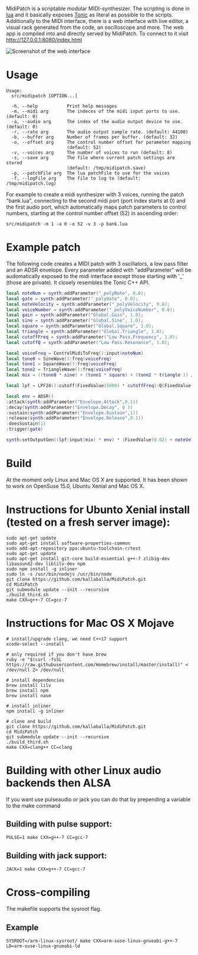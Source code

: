 MidiPatch is a scriptable modular MIDI-synthesizer. The scripting is done in [lua](https://www.lua.org) and it basically exposes [Tonic](https://github.com/TonicAudio/Tonic) as literal as possible to the scripts. Additionally to the MIDI interface, there is a web interface with live editor, a visual rack generated from the code, an oscilloscope and more. The web app is compiled into and directly served by MidiPatch. To connect to it visit http://127.0.0.1:8080/index.html

![Screenshot of the web interface](https://github.com/kallaballa/MidiPatch/raw/master/doc/screen.png "Screenshot of the web interface")

# Usage

    Usage:
      src/midipatch [OPTION...]

      -h, --help           Print help messages
      -m, --midi arg       The indeces of the midi input ports to use. (default: 0)
      -a, --audio arg      The index of the audio output device to use. (default: 0)
      -r, --rate arg       The audio output sample rate. (default: 44100)
      -b, --buffer arg     Number of frames per buffer. (default: 32)
      -o, --offset arg     The control number offset for parameter mapping
                           (default: 52)
      -v, --voices arg     The number of voices to run (default: 8)
      -s, --save arg       The file where current patch settings are stored
                           (default: /tmp/midipatch.save)
      -p, --patchFile arg  The lua patchFile to use for the voices
      -f, --logFile arg    The file to log to (default: /tmp/midipatch.log)

For example to create a midi synthesizer with 3 voices, running the patch "bank.lua", connecting to the second midi port (port index starts at 0) and the first audio port, which automatically maps patch parameters to control numbers, starting at the control number offset (52) in ascending order:
```shell
src/midipatch -m 1 -a 0 -o 52 -v 3 -p bank.lua
 ```
# Example patch

The following code creates a MIDI patch with 3 oscillators, a low pass filter and an ADSR envelope. Every parameter added with "addParameter" will be audomatically exposed to the midi interface except those starting with '_' (those are private). It  closely resembles the Tonic C++ API.

```lua
local noteNum = synth:addParameter("_polyNote", 0.0);
local gate = synth:addParameter("_polyGate", 0.0);
local noteVelocity = synth:addParameter("_polyVelocity", 0.0);
local voiceNumber = synth:addParameter("_polyVoiceNumber", 0.0);
local gain = synth:addParameter("Global.Gain", 1.0);
local sine = synth:addParameter("Global.Sine", 1.0);
local square = synth:addParameter("Global.Square", 1.0);
local triangle = synth:addParameter("Global.Triangle", 1.0);
local cutoffFreq = synth:addParameter("Low Pass.Frequency", 1.0);
local cutoffQ = synth:addParameter("Low Pass.Resonance", 1.0);

local voiceFreq = ControlMidiToFreq():input(noteNum)
local tone0 = SineWave():freq(voiceFreq)
local tone1 = SquareWave():freq(voiceFreq)
local tone2 = TriangleWave():freq(voiceFreq)
local mix = ((tone0 * sine) + (tone1 * square) + (tone2 * triangle )) / 3.0 * gain;

local lpf = LPF24():cutoff(FixedValue(5000) * cutoffFreq):Q(FixedValue(20) * cutoffQ)

local env = ADSR()
:attack(synth:addParameter("Envelope.Attack",0.1))
:decay(synth:addParameter("Envelope.Decay", 0 ))
:sustain(synth:addParameter("Envelope.Sustain",1))
:release(synth:addParameter("Envelope.Release",0.1))
:doesSustain(1)
:trigger(gate)

synth:setOutputGen((lpf:input(mix) * env) * (FixedValue(0.02) + noteVelocity * 0.005));
```

# Build

At the moment only Linux and Mac OS X are supported. It has been shown to work on OpenSuse 15.0, Ubuntu Xenial and Mac OS X.

# Instructions for Ubunto Xenial install (tested on a fresh server image):

```shell
sudo apt-get update
sudo apt-get install software-properties-common
sudo add-apt-repository ppa:ubuntu-toolchain-r/test
sudo apt-get update
sudo apt-get install git-core build-essential g++-7 zlib1g-dev libasound2-dev liblilv-dev npm
sudo npm install -g inliner
sudo ln -s /usr/bin/nodejs /usr/bin/node
git clone https://github.com/kallaballa/MidiPatch.git
cd MidiPatch
git submodule update --init --recursive
./build_third.sh
make CXX=g++-7 CC=gcc-7
```

# Instructions for Mac OS X Mojave

```shell
# install/upgrade clang, we need C++17 support
xcode-select --install 

# only required if you don't have brew
ruby -e "$(curl -fsSL https://raw.githubusercontent.com/Homebrew/install/master/install)" < /dev/null 2> /dev/null

# install dependencies
brew install lilv
brew install npm
brew install nasm

# install inliner
npm install -g inliner

# clone and build
git clone https://github.com/kallaballa/MidiPatch.git
cd MidiPatch
git submodule update --init --recursive
./build_third.sh
make CXX=clang++ CC=clang
```

# Building with other Linux audio backends then ALSA

If you want use pulseaudio or jack you can do that by prepending a variable to the make command

## Building with pulse support:
```shell
PULSE=1 make CXX=g++-7 CC=gcc-7
```
## Building with jack support:
```shell
JACK=1 make CXX=g++-7 CC=gcc-7
```
# Cross-compiling
The makefile supports the sysroot flag. 

## Example
```shell
SYSROOT=/arm-linux-sysroot/ make CXX=arm-suse-linux-gnueabi-g++-7 LD=arm-suse-linux-gnueabi-ld
```
